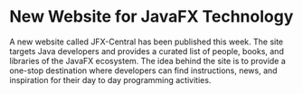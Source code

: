 # New Website for JavaFX Technology

A new website called JFX-Central has been published this week. The site targets Java developers and provides a curated list of people, books, 
and libraries of the JavaFX ecosystem. The idea behind the site is to provide a one-stop destination where developers can find instructions,
news, and inspiration for their day to day programming activities. 